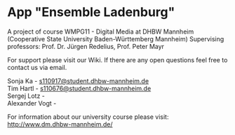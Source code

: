 App "Ensemble Ladenburg"
=========
A project of course WMPG11 - Digital Media at DHBW Mannheim (Cooperative State University Baden-Württemberg Mannheim)
Supervising professors: Prof. Dr. Jürgen Redelius, Prof. Peter Mayr

For support please visit our Wiki. 
If there are any open questions feel free to contact us via email.

Sonja Ka - s110917@student.dhbw-mannheim.de <br />
Tim Hartl - s110676@student.dhbw-mannheim.de <br />
Sergej Lotz - <br />
Alexander Vogt - <br />

For information about our university course please visit: <br />
http://www.dm.dhbw-mannheim.de/
